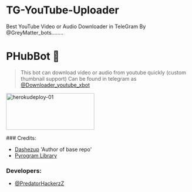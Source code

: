 # TG-YouTube-Uploader

Best YouTube Video or Audio Downloader in TeleGram By @GreyMatter_bots........ 

# PHubBot 🤣

> This bot can download video or audio from youtube quickly (custom thumbnail support) Can be found in telegram as [@Downloader_youtube_xbot](https://t.me/Downloader_youtube_xbot)

<a href="https://heroku.com/deploy?template= https://heroku.com/deploy?template=https://github.com/GreyMatter658/TG-YouTube-Uploader">
    <img src="https://github.com/nikhileashy/justfor_testing/blob/main/herokudeploy-01-cropped.svg" alt="herokudeploy-01" border="0" height="100" width="240"></a>
</p>
### Credits:

- [Dashezup](https://github.com/dashezup) 'Author of base repo'
- [Pyrogram Library](https://github.com/pyrogram/pyrogram)

### Developers:
- [@PredatorHackerzZ](https://t.me/PredatorHackerzZ_bot)
